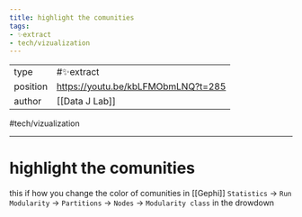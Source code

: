 ```yaml
---
title: highlight the comunities
tags:
- ✨extract
- tech/vizualization
---
```



<table>
<tr>
<td> type </td>
<td> #✨extract </td>
</tr>
<tr>
<td> position </td>
<td> <a href="https://youtu.be/kbLFMObmLNQ?t=285">https://youtu.be/kbLFMObmLNQ?t=285</a> </td>
</tr>
<tr>
<td> author </td>
<td> [[Data J Lab]] </td>
</tr>
</table>

#tech/vizualization

---

# highlight the comunities
this if how you change the color of comunities in [[Gephi]]
`Statistics` -> `Run Modularity` -> `Partitions` -> `Nodes` -> `Modularity class` in the drowdown
